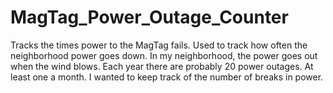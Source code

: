 # MagTag_Power_Outage_Counter
Tracks the times power to the MagTag fails. Used to track how often the neighborhood power goes down. 
In my neighborhood, the power goes out when the wind blows. Each year there are probably 20 power outages. At least one a month. I wanted to keep track of the number of breaks in power. 

